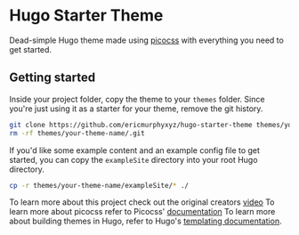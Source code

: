 # Hugo Starter Theme

Dead-simple Hugo theme made using [picocss]([url](https://picocss.com/docs)) with everything you need to get started.
## Getting started

Inside your project folder, copy the theme to your `themes` folder. Since you're just using it as a starter for your theme, remove the git history.

```bash
git clone https://github.com/ericmurphyxyz/hugo-starter-theme themes/your-theme-name
rm -rf themes/your-theme-name/.git
```

If you'd like some example content and an example config file to get started, you can copy the `exampleSite` directory into your root Hugo directory.

```bash
cp -r themes/your-theme-name/exampleSite/* ./
```

To learn more about this project check out the original creators [video]([url](https://www.youtube.com/@EricMurphyxyz)) 
To learn more about picocss refer to Picocss' [documentation]([url](https://picocss.com/docs))
To learn more about building themes in Hugo, refer to Hugo's [templating documentation](https://gohugo.io/templates/).
